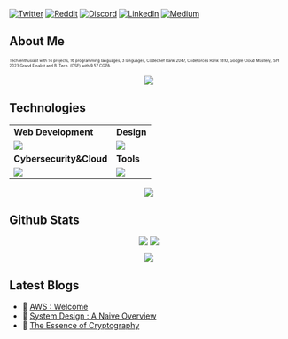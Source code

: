 <link rel="stylesheet" type="text/css" href="style.css">

<div style="text-align: center;"> 
  
</div>


[![Twitter](https://skillicons.dev/icons?i=twitter)](https://twitter.com/PirateKingRahul)
[![Reddit](https://skillicons.dev/icons?i=reddit)](https://www.reddit.com/u/PirateKingRahul)
[![Discord](https://skillicons.dev/icons?i=discord)](htttps://discord.com/users/1200728704981143634)
[![LinkedIn](https://skillicons.dev/icons?i=linkedin)](https://www.linkedin.com/in/piratekingrahul)
[![Medium](https://skillicons.dev/icons?i=medium)](https://medium.com/@piratekingrahul)
## About Me
<!-- ### **Welcome to My Page!** <img src="assets/flame.gif" style="position: relative;top:2.4px;" width="12" height="22">
![border-seperator](assets/borderseparator.gif) -->

<p style="font-size:7px;">
Tech enthusiast with 14 projects, 16 programming languages, 3 languages, Codechef Rank 2047, Codeforces Rank 1810, Google Cloud Mastery, SIH 2023 Grand Finalist and B. Tech. (CSE) with 9.57 CGPA.
</p>
<p align="center"><img src= 'https://capsule-render.vercel.app/api?type=rect&color=gradient&height=2.5'/></p>

## Technologies
 
<table>
<tr>
	<td><strong>Web Development</strong></td>
	<td><strong>Design</strong></td>
</tr>
<tr>
		<td><img src = "https://skillicons.dev/icons?i=css,js,react,tailwind,nodejs,nextjs,mongodb" ></td>
		<td><img src = "https://skillicons.dev/icons?i=ps,figma&theme=dark"></td>
</tr>
<tr>
	<td><strong>Cybersecurity&Cloud</strong></td>
	<td><strong>Tools</strong></td>
</tr>
<tr>
	<td><img src = "https://skillicons.dev/icons?i=bash,c,linux,docker,kubernetes,aws,azure&theme=dark"></td>
	<td><img src = "https://skillicons.dev/icons?i=git,vscode,vim,githubactions&theme=dark"></td>
</tr>
</table>
<p align="center"><img src= 'https://capsule-render.vercel.app/api?type=rect&color=gradient&height=2.5'/></p>


## Github Stats


<!-- [![Neutron's GitHub stats](https://github-readme-stats.vercel.app/api?username=Pirate-Emperor&theme=aura)]()
[![GitHub Streak](https://streak-stats.demolab.com/?user=Pirate-Emperor&theme=dark-smoky)](https://git.io/streak-stats) -->
<p style="display:flex; align=center; justify-content:center; ">
<img src="https://github-readme-stats.vercel.app/api?username=Pirate-Emperor&theme=midnight-purple" style="margin-right:4px;">
<img src="https://streak-stats.demolab.com/?user=Pirate-Emperor&theme=holi-theme">
</p>
<p align="center"><img src= 'https://capsule-render.vercel.app/api?type=rect&color=gradient&height=2.5'/></p>
<!-- - 💬 Ask me about ...
- 📫 How to reach me: ...
- 😄 Pronouns: ...
- ⚡ Fun fact: ... -->


## Latest Blogs
<!-- BLOGPOSTS:START -->
 - 🌮 [AWS : Welcome](https://neutronsblog.hashnode.dev/aws-welcome)
 - 🌮 [System Design : A Naive Overview](https://neutronsblog.hashnode.dev/system-design-a-naive-overview)
 - 🚀 [The Essence of Cryptography](https://neutronsblog.hashnode.dev/the-essence-of-cryptography)<!-- BLOGPOSTS:END -->
